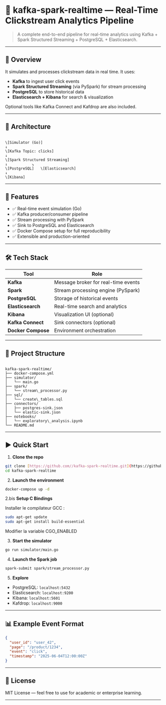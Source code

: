 # 📡 kafka-spark-realtime — Real-Time Clickstream Analytics Pipeline

> A complete end-to-end pipeline for real-time analytics using Kafka + Spark Structured Streaming + PostgreSQL + Elasticsearch.

---

## 📌 Overview

It simulates and processes clickstream data in real time. It uses:

- **Kafka** to ingest user click events
- **Spark Structured Streaming** (via PySpark) for stream processing
- **PostgreSQL** to store historical data
- **Elasticsearch + Kibana** for search & visualization

Optional tools like Kafka Connect and Kafdrop are also included.

---

## 🧱 Architecture

```

\[Simulator (Go)]
↓
\[Kafka Topic: clicks]
↓
\[Spark Structured Streaming]
↓           ↘
\[PostgreSQL]   \[Elasticsearch]
↓
\[Kibana]

```

---

## 🚀 Features

- ✅ Real-time event simulation (Go)
- ✅ Kafka producer/consumer pipeline
- ✅ Stream processing with PySpark
- ✅ Sink to PostgreSQL and Elasticsearch
- ✅ Docker Compose setup for full reproducibility
- ✅ Extensible and production-oriented

---

## 🛠️ Tech Stack

| Tool              | Role                                |
|-------------------|-------------------------------------|
| **Kafka**         | Message broker for real-time events |
| **Spark**         | Stream processing engine (PySpark)  |
| **PostgreSQL**    | Storage of historical events        |
| **Elasticsearch** | Real-time search and analytics      |
| **Kibana**        | Visualization UI (optional)         |
| **Kafka Connect** | Sink connectors (optional)          |
| **Docker Compose**| Environment orchestration           |

---

## 📂 Project Structure

```

kafka-spark-realtime/
├── docker-compose.yml
├── simulator/
│   └── main.go
├── spark/
│   └── stream\_processor.py
├── sql/
│   └── create\_tables.sql
├── connectors/
│   ├── postgres-sink.json
│   └── elastic-sink.json
├── notebooks/
│   └── exploratory\_analysis.ipynb
└── README.md

````

---

## ▶️ Quick Start

1. **Clone the repo**
```bash
git clone [https://github.com//kafka-spark-realtime.git](https://github.com/Yurhigz/kafka-spark-realtime.git)
cd kafka-spark-realtime
````

2. **Launch the environment**

```bash
docker-compose up -d
```

2.bis **Setup C Bindings**

Installer le compilateur GCC : 
```bash
sudo apt-get update
sudo apt-get install build-essential
```

Modifier la variable CGO_ENABLED

3. **Start the simulator**

```bash
go run simulator/main.go

```

4. **Launch the Spark job**

```bash
spark-submit spark/stream_processor.py
```

5. **Explore**

* PostgreSQL: `localhost:5432`
* Elasticsearch: `localhost:9200`
* Kibana: `localhost:5601`
* Kafdrop: `localhost:9000`

---

## 📊 Example Event Format

```json
{
  "user_id": "user_42",
  "page": "/product/1234",
  "event": "click",
  "timestamp": "2025-06-04T12:00:00Z"
}
```

---

## 🤝 License

MIT License — feel free to use for academic or enterprise learning.

---

